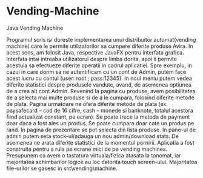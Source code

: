 # Vending-Machine
Java Vending Machine

Programul scris isi doreste implementarea unui distribuitor automat(vending machine) care le permite utilizatorilor sa cumpere diferite produse Avira.
In acest sens, am folosit Java, respective JavaFX pentru interfata grafica.
	Interfata intai intreaba utilizatorul despre limba dorita, apoi ii permite acestuia sa efectueze diferite operatii in cadrul aplicatiei.
  Spre exemplu, in cazul in care dorim sa ne autentificam cu un cont de Admin, putem face acest lucru cu contul (user: root ; pass:12345).
  In noul meniu putem vedea diferite statistici despre produsele vandute, avand, de asemenea optiunea de a crea alt cont Admin.
	Revenind la pagina cu produse, avem posibilitatea de a selecta mai multe produse si de a le cumpara, folosind diferite metode de plata.
  Pagina urmatoare ne ofera diferite metode de plata (ex. paysafecard – cod de 16 cifre, cash – monede si banknote, totalul acestora fiind actualizat constant, pe ecran).
	Se poate trece la metoda de payment doar daca a fost ales un produs. Se poate cumpara doar cate un produs pe rand.
  In pagina de prezentare se pot selecta din lista produse. In pane-ul de admin putem seta stock-ul/adauga un nou admin/download stats.
  De asemenea ne arata diferite statistici de la momentul pornirii.
	Aplicatia a fost construita pentru a rula pe ecrane mici de pe vending machines.
  Presupunem ca avem o tastatura virtuala/fizica atasata la tonomat, iar majoritatea schimbarilor logice au loc datorita touch screen-ului.
	Majoritatea file-urilor se gasesc in src\vending\machine.
